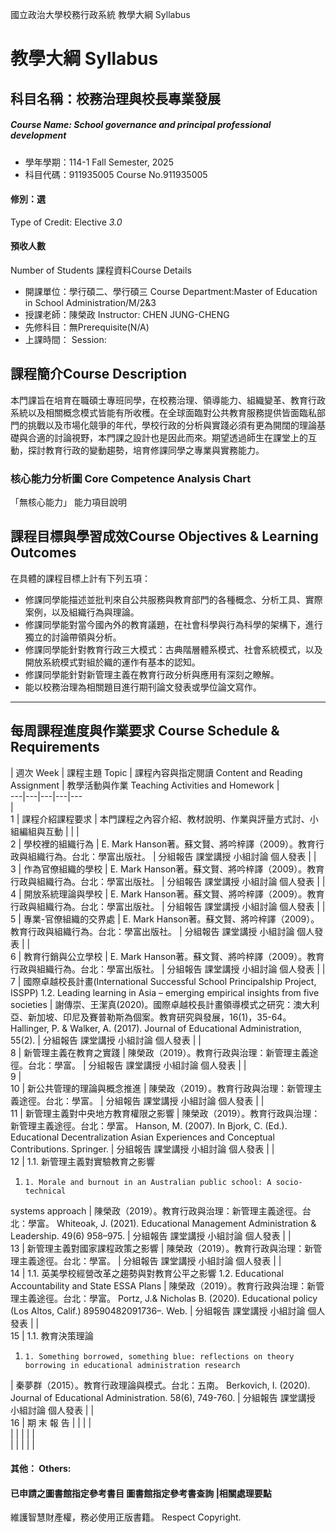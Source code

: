 國立政治大學校務行政系統 教學大綱 Syllabus
# 教學大綱 Syllabus
##  科目名稱：校務治理與校長專業發展
#####  Course Name: School governance and principal professional development
  * 學年學期：114-1 Fall Semester, 2025 
  * 科目代碼：911935005 Course No.911935005
#### 修別：選
Type of Credit: Elective 
_3.0_
#### 預收人數
Number of Students
課程資料Course Details
  * 開課單位：學行碩二、學行碩三 Course Department:Master of Education in School Administration/M/2&3 
  * 授課老師：陳榮政 Instructor: CHEN JUNG-CHENG 
  * 先修科目：無Prerequisite(N/A)
  * 上課時間： Session: 
##  課程簡介Course Description
本門課旨在培育在職碩士專班同學，在校務治理、領導能力、組織變革、教育行政系統以及相關概念模式皆能有所收穫。在全球面臨對公共教育服務提供皆面臨私部門的挑戰以及市場化競爭的年代，學校行政的分析與實踐必須有更為開闊的理論基礎與合適的討論視野，本門課之設計也是因此而來。期望透過師生在課堂上的互動，探討教育行政的變動趨勢，培育修課同學之專業與實務能力。
###  核心能力分析圖 Core Competence Analysis Chart
「無核心能力」 
能力項目說明
##  課程目標與學習成效Course Objectives & Learning Outcomes 
在具體的課程目標上計有下列五項：
  * 修課同學能描述並批判來自公共服務與教育部門的各種概念、分析工具、實際案例，以及組織行為與理論。
  * 修課同學能對當今國內外的教育議題，在社會科學與行為科學的架構下，進行獨立的討論帶領與分析。
  * 修課同學能針對教育行政三大模式：古典階層體系模式、社會系統模式，以及開放系統模式對組於織的運作有基本的認知。
  * 修課同學能針對新管理主義在教育行政分析與應用有深刻之瞭解。
  * 能以校務治理為相關題目進行期刊論文發表或學位論文寫作。
---  
##  每周課程進度與作業要求 Course Schedule & Requirements
|  週次 Week |  課程主題 Topic |  課程內容與指定閱讀 Content and Reading Assignment |  教學活動與作業 Teaching Activities and Homework |   
---|---|---|---|---  
|   
1 |  課程介紹課程要求 |  本門課程之內容介紹、教材說明、作業與評量方式討、小組編組與互動 |  |  |   
2 |  學校裡的組織行為 |  E. Mark Hanson著。蘇文賢、將吟梓譯（2009）。教育行政與組織行為。台北：學富出版社。 |  分組報告 課堂講授 小組討論 個人發表 |  |   
3 |  作為官僚組織的學校 |  E. Mark Hanson著。蘇文賢、將吟梓譯（2009）。教育行政與組織行為。台北：學富出版社。 |  分組報告 課堂講授 小組討論 個人發表 |  |   
4 |  開放系統理論與學校 |  E. Mark Hanson著。蘇文賢、將吟梓譯（2009）。教育行政與組織行為。台北：學富出版社。 |  分組報告 課堂講授 小組討論 個人發表 |  |   
5 |  專業-官僚組織的交界處 |  E. Mark Hanson著。蘇文賢、將吟梓譯（2009）。教育行政與組織行為。台北：學富出版社。 |  分組報告 課堂講授 小組討論 個人發表 |  |   
6 |  教育行銷與公立學校 |  E. Mark Hanson著。蘇文賢、將吟梓譯（2009）。教育行政與組織行為。台北：學富出版社。 |  分組報告 課堂講授 小組討論 個人發表 |  |   
7 |  國際卓越校長計畫(International Successful School Principalship Project, ISSPP)  1.2. Leading learning in Asia – emerging empirical insights from five societies  |  謝傳崇、王潔真(2020)。國際卓越校長計畫領導模式之研究：澳大利亞、新加坡、印尼及賽普勒斯為個案。教育研究與發展，16(1)，35-64。 Hallinger, P. & Walker, A. (2017). Journal of Educational Administration, 55(2).  |  分組報告 課堂講授 小組討論 個人發表 |  |   
8 |  新管理主義在教育之實踐 |  陳榮政（2019）。教育行政與治理：新管理主義途徑。台北：學富。 |  分組報告 課堂講授 小組討論 個人發表 |  |   
9 |   
10 |  新公共管理的理論與概念推進 |  陳榮政（2019）。教育行政與治理：新管理主義途徑。台北：學富。 |  分組報告 課堂講授 小組討論 個人發表 |  |   
11 |  新管理主義對中央地方教育權限之影響 |  陳榮政（2019）。教育行政與治理：新管理主義途徑。台北：學富。 Hanson, M. (2007). In Bjork, C. (Ed.). Educational Decentralization Asian Experiences and Conceptual Contributions. Springer.  |  分組報告 課堂講授 小組討論 個人發表 |  |   
12 |  1.1. 新管理主義對實驗教育之影響
  1.     1. Morale and burnout in an Australian public school: A socio-technical  
systems approach 
|  陳榮政（2019）。教育行政與治理：新管理主義途徑。台北：學富。 Whiteoak, J. (2021). Educational Management Administration & Leadership. 49(6) 958–975. |  分組報告 課堂講授 小組討論 個人發表 |  |   
13 |  新管理主義對國家課程政策之影響 |  陳榮政（2019）。教育行政與治理：新管理主義途徑。台北：學富。 |  分組報告 課堂講授 小組討論 個人發表 |  |   
14 |  1.1. 英美學校經營改革之趨勢與對教育公平之影響 1.2. Educational Accountability and State ESSA Plans |  陳榮政（2019）。教育行政與治理：新管理主義途徑。台北：學富。 Portz, J.& Nicholas B. (2020). Educational policy (Los Altos, Calif.) 89590482091736–. Web. |  分組報告 課堂講授 小組討論 個人發表 |  |   
15 |  1.1. 教育決策理論
  1.     1. Something borrowed, something blue: reflections on theory borrowing in educational administration research
|  秦夢群（2015）。教育行政理論與模式。台北：五南。 Berkovich, I. (2020). Journal of Educational Administration. 58(6), 749-760.  |  分組報告 課堂講授 小組討論 個人發表 |  |   
16 |  期 末 報 告 |  |  |  |   
|  |  |  |  |   
|  |  |  |  |   
####  其他： Others:
####  已申請之圖書館指定參考書目  圖書館指定參考書查詢 |相關處理要點
維護智慧財產權，務必使用正版書籍。 Respect Copyright.